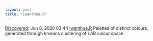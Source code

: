 ```yaml
---
layout: post
title: "iwanthue.R"
---
```

[Discovered](http://rolandtanglao.com/2020/07/29/p1-blogthis-checkvist-list-links-to-blog/): Jun 8, 2020 03:44 [iwanthue.R](https://gist.github.com/johnbaums/45b49da5e260a9fc1cd7)  Palettes of distinct colours, generated through kmeans clustering of LAB colour space
